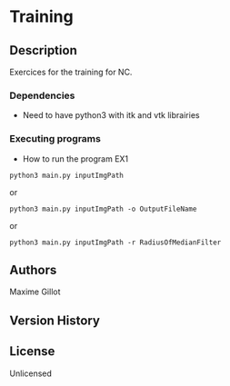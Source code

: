 # Training

## Description

Exercices for the training for NC.

### Dependencies

* Need to have python3 with itk and vtk librairies


### Executing programs

* How to run the program EX1
```
python3 main.py inputImgPath
```
or
```
python3 main.py inputImgPath -o OutputFileName
```
or
```
python3 main.py inputImgPath -r RadiusOfMedianFilter
```


## Authors

Maxime Gillot

## Version History

## License

Unlicensed